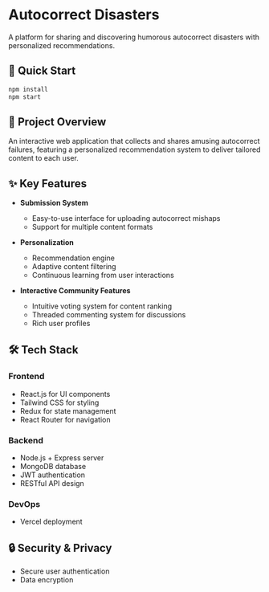 # Autocorrect Disasters

A platform for sharing and discovering humorous autocorrect disasters with personalized recommendations.

## 🚀 Quick Start

```bash
npm install
npm start
```

## 🎯 Project Overview

An interactive web application that collects and shares amusing autocorrect failures, featuring a personalized recommendation system to deliver tailored content to each user.

## ✨ Key Features

- **Submission System**
  - Easy-to-use interface for uploading autocorrect mishaps
  - Support for multiple content formats

- **Personalization**
  - Recommendation engine
  - Adaptive content filtering
  - Continuous learning from user interactions

- **Interactive Community Features**
  - Intuitive voting system for content ranking
  - Threaded commenting system for discussions
  - Rich user profiles

## 🛠️ Tech Stack

### Frontend
- React.js for UI components
- Tailwind CSS for styling
- Redux for state management
- React Router for navigation

### Backend
- Node.js + Express server
- MongoDB database
- JWT authentication
- RESTful API design

### DevOps
- Vercel deployment

## 🔒 Security & Privacy

- Secure user authentication
- Data encryption
